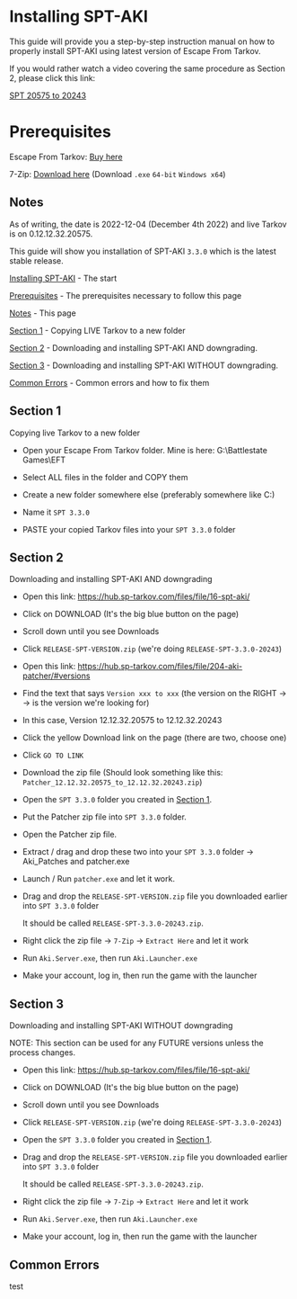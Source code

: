 # Installing SPT-AKI
This guide will provide you a step-by-step instruction manual on how to properly install SPT-AKI using latest version of Escape From Tarkov.

If you would rather watch a video covering the same procedure as Section 2, please click this link:

  [SPT 20575 to 20243](https://streamable.com/n7ldlh)


# Prerequisites

Escape From Tarkov: [Buy here](https://www.escapefromtarkov.com/preorder-page)

7-Zip: [Download here](https://www.7-zip.org/download.html) (Download  `.exe` `64-bit` `Windows x64`)


## Notes
As of writing, the date is 2022-12-04 (December 4th 2022) and live Tarkov is on 0.12.12.32.20575.

This guide will show you installation of SPT-AKI `3.3.0` which is the latest stable release.

[Installing SPT-AKI](https://github.com/minihazel/SPT-AKI-Installation/blob/main/README.md#installing-spt-aki) - The start

[Prerequisites](https://github.com/minihazel/SPT-AKI-Installation/blob/main/README.md#prerequisites) - The prerequisites necessary to follow this page

[Notes](https://github.com/minihazel/SPT-AKI-Installation/blob/main/README.md#Notes) - This page

[Section 1](https://github.com/minihazel/SPT-AKI-Installation/blob/main/README.md#section-1) - Copying LIVE Tarkov to a new folder

[Section 2](https://github.com/minihazel/SPT-AKI-Installation/blob/main/README.md#section-2) - Downloading and installing SPT-AKI AND downgrading.

[Section 3](https://github.com/minihazel/SPT-AKI-Installation/blob/main/README.md#section-3) - Downloading and installing SPT-AKI WITHOUT downgrading.

[Common Errors](https://github.com/minihazel/SPT-AKI-Installation/blob/main/README.md#common-errors) - Common errors and how to fix them


## Section 1

Copying live Tarkov to a new folder

- Open your Escape From Tarkov folder. Mine is here: G:\Battlestate Games\EFT

- Select ALL files in the folder and COPY them

- Create a new folder somewhere else (preferably somewhere like C:\)

- Name it `SPT 3.3.0`

- PASTE your copied Tarkov files into your `SPT 3.3.0` folder

## Section 2

Downloading and installing SPT-AKI AND downgrading

- Open this link: https://hub.sp-tarkov.com/files/file/16-spt-aki/

- Click on DOWNLOAD (It's the big blue button on the page)

- Scroll down until you see Downloads

- Click `RELEASE-SPT-VERSION.zip` (we're doing `RELEASE-SPT-3.3.0-20243`)

- Open this link: https://hub.sp-tarkov.com/files/file/204-aki-patcher/#versions

- Find the text that says `Version xxx to xxx` (the version on the RIGHT -> -> is the version we're looking for)

- In this case, Version 12.12.32.20575 to 12.12.32.20243

- Click the yellow Download link on the page (there are two, choose one)

- Click `GO TO LINK`

- Download the zip file (Should look something like this: `Patcher_12.12.32.20575_to_12.12.32.20243.zip`)

- Open the `SPT 3.3.0` folder you created in [Section 1](https://github.com/minihazel/SPT-AKI-Installation#section-1).

- Put the Patcher zip file into `SPT 3.3.0` folder.

- Open the Patcher zip file.

- Extract / drag and drop these two into your `SPT 3.3.0` folder -> Aki_Patches and patcher.exe

- Launch / Run `patcher.exe` and let it work.

- Drag and drop the `RELEASE-SPT-VERSION.zip` file you downloaded earlier into `SPT 3.3.0` folder

  It should be called `RELEASE-SPT-3.3.0-20243.zip`.

- Right click the zip file -> `7-Zip` -> `Extract Here` and let it work

- Run `Aki.Server.exe`, then run `Aki.Launcher.exe`

- Make your account, log in, then run the game with the launcher


## Section 3

Downloading and installing SPT-AKI WITHOUT downgrading

NOTE: This section can be used for any FUTURE versions unless the process changes.

- Open this link: https://hub.sp-tarkov.com/files/file/16-spt-aki/

- Click on DOWNLOAD (It's the big blue button on the page)

- Scroll down until you see Downloads

- Click `RELEASE-SPT-VERSION.zip` (we're doing `RELEASE-SPT-3.3.0-20243`)

- Open the `SPT 3.3.0` folder you created in [Section 1](https://github.com/minihazel/SPT-AKI-Installation#section-1).

- Drag and drop the `RELEASE-SPT-VERSION.zip` file you downloaded earlier into `SPT 3.3.0` folder

  It should be called `RELEASE-SPT-3.3.0-20243.zip`.

- Right click the zip file -> `7-Zip` -> `Extract Here` and let it work

- Run `Aki.Server.exe`, then run `Aki.Launcher.exe`

- Make your account, log in, then run the game with the launcher

## Common Errors
test
